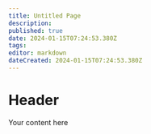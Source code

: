 ```yaml
---
title: Untitled Page
description: 
published: true
date: 2024-01-15T07:24:53.380Z
tags: 
editor: markdown
dateCreated: 2024-01-15T07:24:53.380Z
---
```


# Header
Your content here